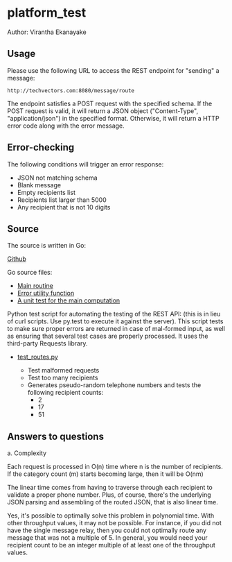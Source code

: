 platform_test
=============
Author: Virantha Ekanayake

Usage
-----
Please use the following URL to access the REST endpoint for "sending" a message:

    http://techvectors.com:8080/message/route

The endpoint satisfies a POST request with the specified schema. If the POST request
is valid, it will return a JSON object ("Content-Type", "application/json") in the
specified format.  Otherwise, it will return a HTTP error code along with the error
message.


Error-checking
--------------
The following conditions will trigger an error response:

- JSON not matching schema
- Blank message
- Empty recipients list
- Recipients list larger than 5000
- Any recipient that is not 10 digits

Source
------
The source is written in Go:

[Github](https://github.com/virantha/platform_test/)

Go source files:

- [Main routine](https://github.com/virantha/platform_test/blob/master/go/src/github.com/virantha/server.go)
- [Error utility function](https://github.com/virantha/platform_test/blob/master/go/src/github.com/virantha/errors.go)
- [A unit test for the main computation](https://github.com/virantha/platform_test/blob/master/go/src/github.com/virantha/server_test.go)

Python test script for automating the testing of the REST API: (this is in lieu
of curl scripts. Use py.test to execute it
against the server).  This script tests to make sure proper errors are returned in 
case of mal-formed input, as well as ensuring that several test cases are 
properly processed.  It uses the third-party Requests library.

- [test_routes.py](https://github.com/virantha/platform_test/blob/master/test/test_routes.py)
  
    - Test malformed requests
    - Test too many recipients
    - Generates pseudo-random telephone numbers and tests the following recipient counts:
        - 2
        - 17
        - 51


Answers to questions
--------------------
a. Complexity

Each request is processed in O(n) time where n is the number of recipients. If
the category count (m) starts becoming large, then it will be O(nm)

The linear time comes from having to traverse through each recipient to validate a proper phone number.
Plus, of course, there's the underlying JSON parsing and assembling of the routed
JSON, that is also linear time.

Yes, it's possible to optimally solve this problem in polynomial time.  With
other throughput values, it may not be possible.  For instance, if you did not
have the single message relay, then you could not optimally route any message
that was not a multiple of 5.  In general, you would need your recipient count to
be an integer multiple of at least one of the throughput values.





